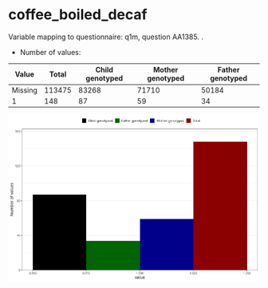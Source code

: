 # coffee_boiled_decaf
Variable mapping to questionnaire: q1m, question AA1385.
.
- Number of values:

| Value | Total | Child genotyped | Mother genotyped | Father genotyped |
| ----- | ----- | --------------- | ---------------- | ---------------- |
| Missing | 113475 | 83268 | 71710 | 50184 |
| 1 | 148 | 87 | 59 |34 |



![](coffee_boiled_decaf_n.png)



